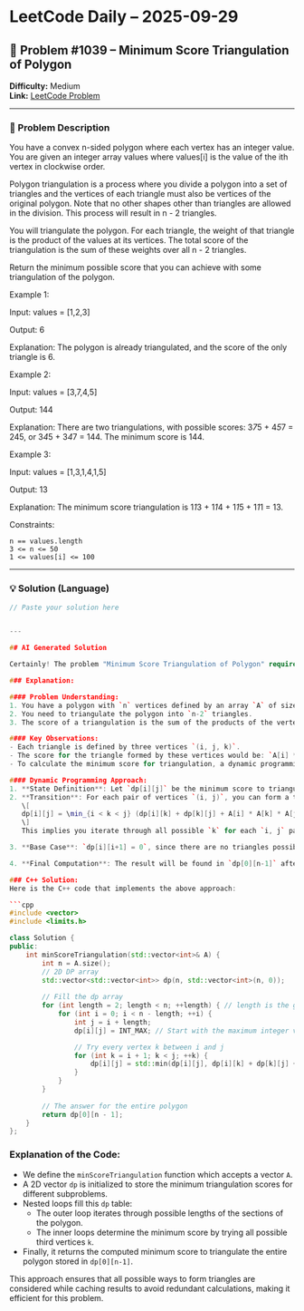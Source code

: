 # LeetCode Daily – 2025-09-29

## 🧠 Problem #1039 – **Minimum Score Triangulation of Polygon**
**Difficulty:** Medium  
**Link:** [LeetCode Problem](https://leetcode.com/problems/minimum-score-triangulation-of-polygon)

---

### 📝 Problem Description

You have a convex n-sided polygon where each vertex has an integer value. You are given an integer array values where values[i] is the value of the ith vertex in clockwise order.

Polygon triangulation is a process where you divide a polygon into a set of triangles and the vertices of each triangle must also be vertices of the original polygon. Note that no other shapes other than triangles are allowed in the division. This process will result in n - 2 triangles.

You will triangulate the polygon. For each triangle, the weight of that triangle is the product of the values at its vertices. The total score of the triangulation is the sum of these weights over all n - 2 triangles.

Return the minimum possible score that you can achieve with some triangulation of the polygon.


 
Example 1:




Input: values = [1,2,3]

Output: 6

Explanation: The polygon is already triangulated, and the score of the only triangle is 6.


Example 2:




Input: values = [3,7,4,5]

Output: 144

Explanation: There are two triangulations, with possible scores: 3*7*5 + 4*5*7 = 245, or 3*4*5 + 3*4*7 = 144.
The minimum score is 144.


Example 3:




Input: values = [1,3,1,4,1,5]

Output: 13

Explanation: The minimum score triangulation is 1*1*3 + 1*1*4 + 1*1*5 + 1*1*1 = 13.


 
Constraints:


	n == values.length
	3 <= n <= 50
	1 <= values[i] <= 100

---

### 💡 Solution (Language)

```cpp
// Paste your solution here


---

## AI Generated Solution

Certainly! The problem "Minimum Score Triangulation of Polygon" requires us to find the minimum score for triangulating a polygon with a given set of vertices, where each pair of triangles formed contributes to the overall score. Here's a step-by-step explanation along with the solution in C++.

### Explanation:

#### Problem Understanding:
1. You have a polygon with `n` vertices defined by an array `A` of size `n`. The vertices are labeled from `0` to `n-1`.
2. You need to triangulate the polygon into `n-2` triangles.
3. The score of a triangulation is the sum of the products of the vertex values of the vertices at the corners of each triangle formed.

#### Key Observations:
- Each triangle is defined by three vertices `(i, j, k)`.
- The score for the triangle formed by these vertices would be: `A[i] * A[j] * A[k]`.
- To calculate the minimum score for triangulation, a dynamic programming approach can be used, where the main idea is to break the problem into smaller subproblems.

#### Dynamic Programming Approach:
1. **State Definition**: Let `dp[i][j]` be the minimum score to triangulate the polygon defined by vertices from index `i` to `j`.
2. **Transition**: For each pair of vertices `(i, j)`, you can form a triangle with a third vertex `k` (where `i < k < j`). The relationship can be defined as below:
   \[
   dp[i][j] = \min_{i < k < j} (dp[i][k] + dp[k][j] + A[i] * A[k] * A[j])
   \]
   This implies you iterate through all possible `k` for each `i, j` pair and choose the minimum score.

3. **Base Case**: `dp[i][i+1] = 0`, since there are no triangles possible with two vertices.

4. **Final Computation**: The result will be found in `dp[0][n-1]` after filling the DP table.

### C++ Solution:
Here is the C++ code that implements the above approach:

```cpp
#include <vector>
#include <limits.h>

class Solution {
public:
    int minScoreTriangulation(std::vector<int>& A) {
        int n = A.size();
        // 2D DP array
        std::vector<std::vector<int>> dp(n, std::vector<int>(n, 0));
        
        // Fill the dp array
        for (int length = 2; length < n; ++length) { // length is the gap between vertices
            for (int i = 0; i < n - length; ++i) {
                int j = i + length;
                dp[i][j] = INT_MAX; // Start with the maximum integer value

                // Try every vertex k between i and j
                for (int k = i + 1; k < j; ++k) {
                    dp[i][j] = std::min(dp[i][j], dp[i][k] + dp[k][j] + A[i] * A[k] * A[j]);
                }
            }
        }
        
        // The answer for the entire polygon
        return dp[0][n - 1];
    }
};
```

### Explanation of the Code:
- We define the `minScoreTriangulation` function which accepts a vector `A`.
- A 2D vector `dp` is initialized to store the minimum triangulation scores for different subproblems.
- Nested loops fill this `dp` table:
  - The outer loop iterates through possible lengths of the sections of the polygon.
  - The inner loops determine the minimum score by trying all possible third vertices `k`.
- Finally, it returns the computed minimum score to triangulate the entire polygon stored in `dp[0][n-1]`.

This approach ensures that all possible ways to form triangles are considered while caching results to avoid redundant calculations, making it efficient for this problem.